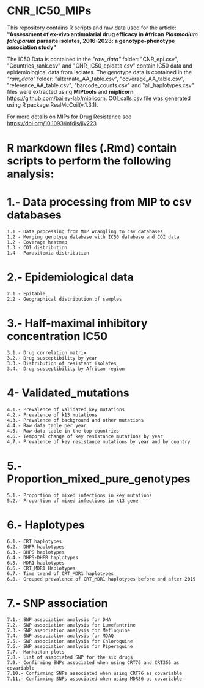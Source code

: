 # CNR_IC50_MIPs
This repository contains R scripts and raw data used for the article:  **"Assessment of ex-vivo antimalarial drug efficacy in African *Plasmodium falciparum* parasite isolates, 2016-2023: a genotype-phenotype association study"**

The IC50 Data is contained in the *"raw_data"* folder: "CNR_epi.csv", "Countries_rank.csv" and "CNR_IC50_epidata.csv" contain IC50 data and epidemiological data from isolates.
The genotype data is contained in the *"raw_data"* folder: "alternate_AA_table.csv", "coverage_AA_table.csv", "reference_AA_table.csv", "barcode_counts.csv" and "all_haplotypes.csv" files were extracted using **MIPtools** and **miplicorn** <https://github.com/bailey-lab/miplicorn>.
COI_calls.csv file was generated using R package RealMcCoil(v.1.3.1).

For more details on MIPs for Drug Resistance see <https://doi.org/10.1093/infdis/jiy223>.

# R markdown files (.Rmd) contain scripts to perform the following analysis:

# 1.- Data processing from MIP to csv databases
	1.1 - Data processing from MIP wrangling to csv databases
	1.2 - Merging genotype database with IC50 database and COI data
	1.2 - Coverage heatmap 
	1.3 - COI distribution
	1.4 - Parasitemia distribution

# 2.- Epidemiological data
	2.1 - Epitable
	2.2 - Geographical distribution of samples
	
# 3.- Half-maximal inhibitory concentration IC50
	3.1.- Drug correlation matrix
	3.2.- Drug susceptibility by year
	3.3.- Distribution of resistant isolates 
	3.4.- Drug susceptibility by African region

# 4- Validated_mutations
	4.1.- Prevalence of validated key mutations
	4.2.- Prevalence of k13 mutations
	4.3.- Prevalence of background and other mutations
	4.4.- Raw data table per year
	4.5.- Raw data table in the top countries
	4.6.- Temporal change of key resistance mutations by year
	4.7.- Prevalence of key resistance mutations by year and by country

# 5.- Proportion_mixed_pure_genotypes
	5.1.- Proportion of mixed infections in key mutations
	5.2.- Proportion of mixed infections in k13 gene

# 6.- Haplotypes
	6.1.- CRT haplotypes
	6.2.- DHFR haplotypes
	6.3.- DHPS haplotypes
	6.4.- DHPS-DHFR haplotypes
	6.5.- MDR1 haplotypes
	6.6.- CRT_MDR1 Haplotypes
	6.7.- Time trend of CRT_MDR1 haplotypes
	6.8.- Grouped prevalence of CRT_MDR1 haplotypes before and after 2019

# 7.- SNP association
	7.1.- SNP association analysis for DHA
	7.2.- SNP association analysis for Lumefantrine
	7.3.- SNP association analysis for Mefloquine
	7.4.- SNP association analysis for MDAQ
	7.5.- SNP association analysis for Chloroquine
	7.6.- SNP association analysis for Piperaquine
	7.7.- Manhattan plots
	7.8.- List of associated SNP for the six drugs
	7.9.- Confirming SNPs associated when using CRT76 and CRT356 as covariable
	7.10.- Confirming SNPs associated when using CRT76 as covariable
	7.11.- Confirming SNPs associated when using MDR86 as covariable
